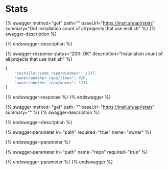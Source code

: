 # Stats



{% swagger method="get" path="" baseUrl="https://instl.sh/api/stats" summary="Get installation count of all projects that use instl.sh" %}
{% swagger-description %}

{% endswagger-description %}

{% swagger-response status="200: OK" description="Installation count of all projects that use instl.sh" %}
```javascript
{
    "installer/some_repo/windows": 1337,
    "owner/another_repo/linux": 420, 
    "owner/another_repo/macos": 1234
}
```
{% endswagger-response %}
{% endswagger %}

{% swagger method="get" path="" baseUrl="https://instl.sh/api/stats" summary="" %}
{% swagger-description %}

{% endswagger-description %}

{% swagger-parameter in="path" required="true" name="owner" %}

{% endswagger-parameter %}

{% swagger-parameter in="path" name="repo" required="true" %}

{% endswagger-parameter %}
{% endswagger %}

